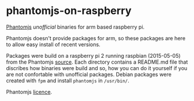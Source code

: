 # phantomjs-on-raspberry
[Phantomjs](http://http://phantomjs.org/) *unofficial* binaries for arm based raspberry pi.

Phantomjs doesn't provide packages for arm, so these packages are here
to allow easy install of recent versions.

Packages were build on a raspberry pi 2 running raspbian (2015-05-05) from the Phantomjs
[source](https://github.com/ariya/phantomjs). Each directory contains a README.md
file that discribes how binaries were build and so, how you can do it yourself
if you are not confortable with unofficial packages. Debian packages were created with
`fpm` and install `phantomjs` in `/usr/bin/`.

Phantomjs [licence](https://github.com/ariya/phantomjs/blob/master/LICENSE.BSD).
